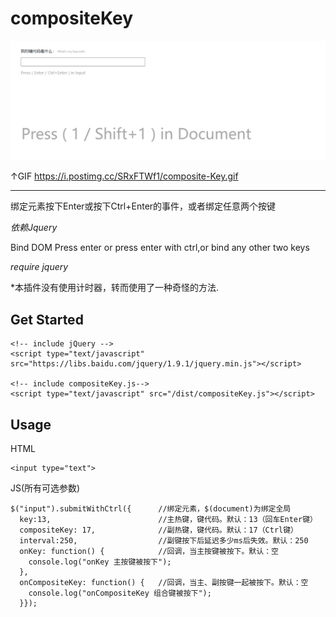 # compositeKey

![Animation1.gif](./assets/Animation.gif)

↑GIF https://i.postimg.cc/SRxFTWf1/composite-Key.gif



---



绑定元素按下Enter或按下Ctrl+Enter的事件，或者绑定任意两个按键

*依赖Jquery*

Bind DOM Press enter or press enter with ctrl,or bind any other two keys

*require jquery*

*本插件没有使用计时器，转而使用了一种奇怪的方法.

## Get Started

```
<!-- include jQuery -->
<script type="text/javascript" src="https://libs.baidu.com/jquery/1.9.1/jquery.min.js"></script>

<!-- include compositeKey.js-->
<script type="text/javascript" src="/dist/compositeKey.js"></script>
```

## Usage

HTML

```
<input type="text">
```

JS(所有可选参数)

```
$("input").submitWithCtrl({      //绑定元素，$(document)为绑定全局
  key:13,                        //主热键，键代码。默认：13（回车Enter键）
  compositeKey: 17,              //副热键，键代码。默认：17（Ctrl键）
  interval:250,                  //副键按下后延迟多少ms后失效。默认：250
  onKey: function() {            //回调，当主按键被按下。默认：空
    console.log("onKey 主按键被按下");
  },
  onCompositeKey: function() {   //回调，当主、副按键一起被按下。默认：空
    console.log("onCompositeKey 组合键被按下");
  }});
```
